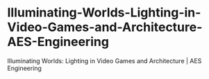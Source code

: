 # Illuminating-Worlds-Lighting-in-Video-Games-and-Architecture-AES-Engineering
Illuminating Worlds: Lighting in Video Games and Architecture | AES Engineering
